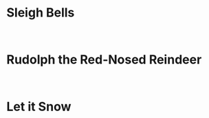 # Sleigh Bells

<div class="cms-embed"></div>

&nbsp;

# Rudolph the Red-Nosed Reindeer

<div class="cms-embed"></div>

&nbsp;

# Let it Snow

<div class="cms-embed"></div>